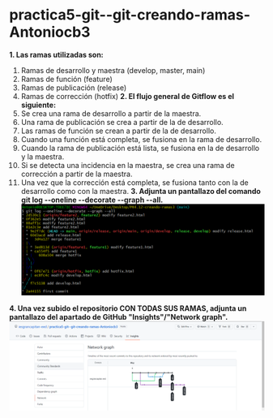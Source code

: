# practica5-git--git-creando-ramas-Antoniocb3

**1. Las ramas utilizadas son:**
1. Ramas de desarrollo y maestra (develop, master, main)
1. Ramas de función (feature)
1. Ramas de publicación (release)
1. Ramas de corrección (hotfix)
**2. El flujo general de Gitflow es el siguiente:**
1. Se crea una rama de desarrollo a partir de la maestra.
1. Una rama de publicación se crea a partir de la de desarrollo.
1. Las ramas de función se crean a partir de la de desarrollo.
1. Cuando una función está completa, se fusiona en la rama de desarrollo.
1. Cuando la rama de publicación está lista, se fusiona en la de desarrollo y la maestra.
1. Si se detecta una incidencia en la maestra, se crea una rama de corrección a partir de la maestra.
1. Una vez que la corrección está completa, se fusiona tanto con la de desarrollo como con la maestra.
**3. Adjunta un pantallazo del comando git log --oneline --decorate --graph --all.**
![?](imagenes/img1.PNG)

**4. Una vez subido el repositorio CON TODAS SUS RAMAS, adjunta un pantallazo del apartado de GitHub "Insights"/"Network graph".**
![?](imagenes/img2.PNG)
